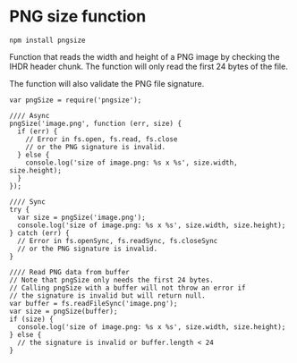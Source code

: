 # PNG size function

```
npm install pngsize
```

Function that reads the width and height of a PNG image by checking the IHDR header chunk. The function will only read the first 24 bytes of the file.

The function will also validate the PNG file signature.

```
var pngSize = require('pngsize');

//// Async
pngSize('image.png', function (err, size) {
  if (err) {
    // Error in fs.open, fs.read, fs.close
    // or the PNG signature is invalid.
  } else {
    console.log('size of image.png: %s x %s', size.width, size.height);
  }
});

//// Sync
try {
  var size = pngSize('image.png');
  console.log('size of image.png: %s x %s', size.width, size.height);
} catch (err) {
  // Error in fs.openSync, fs.readSync, fs.closeSync
  // or the PNG signature is invalid.
}

//// Read PNG data from buffer
// Note that pngSize only needs the first 24 bytes.
// Calling pngSize with a buffer will not throw an error if
// the signature is invalid but will return null.
var buffer = fs.readFileSync('image.png');
var size = pngSize(buffer);
if (size) {
  console.log('size of image.png: %s x %s', size.width, size.height);
} else {
  // the signature is invalid or buffer.length < 24
}
```
